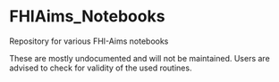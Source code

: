 # FHIAims_Notebooks
Repository for various FHI-Aims notebooks

These are mostly undocumented and will not be maintained. Users are advised to check for validity of the used routines.

